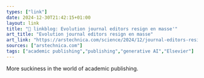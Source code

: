 ```yaml
---
types: ["link"]
date: 2024-12-30T21:42:15+01:00
layout: link
title: "🔗 linkblog: Evolution journal editors resign en masse'"
art_title: "Evolution journal editors resign en masse"
art_link: "https://arstechnica.com/science/2024/12/journal-editors-resign-to-protest-ai-use-high-fees-and-more/"
sources: ["arstechnica.com"]
tags: ["academic publishing","publishing","generative AI","Elsevier"]
---
```

More suckiness in the world of academic publishing.
